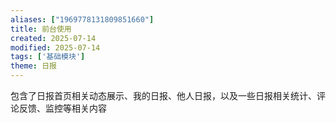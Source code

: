```yaml
---
aliases: ["1969778131809851660"]
title: 前台使用
created: 2025-07-14
modified: 2025-07-14
tags: ['基础模块']
theme: 日报
---
```


包含了日报首页相关动态展示、我的日报、他人日报，以及一些日报相关统计、评论反馈、监控等相关内容